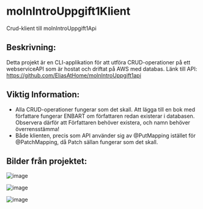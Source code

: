 # molnIntroUppgift1Klient
Crud-klient till molnIntroUppgift1Api


## Beskrivning:
Detta projekt är en CLI-applikation för att utföra CRUD-operationer på ett webserviceAPI som är hostat och driftat på AWS med databas.
Länk till API: https://github.com/EliasAtHome/molnIntroUppgift1api

## Viktig Information:
- Alla CRUD-operationer fungerar som det skall. Att lägga till en bok med författare fungerar ENBART om författaren redan existerar i databasen.
Observera därför att Författaren behöver existera, och namn behöver överrensstämma!
- Både klienten, precis som API använder sig av @PutMapping istället för @PatchMapping, då Patch sällan fungerar som det skall.

## Bilder från projektet:
![image](https://github.com/user-attachments/assets/0732eb0a-090e-4905-a43e-2dc03404713c)

![image](https://github.com/user-attachments/assets/cbceb1dc-66c3-4a85-8d01-b294ae5a78a3)

![image](https://github.com/user-attachments/assets/30659b82-f6c7-4904-9203-4c02e16e5750)
